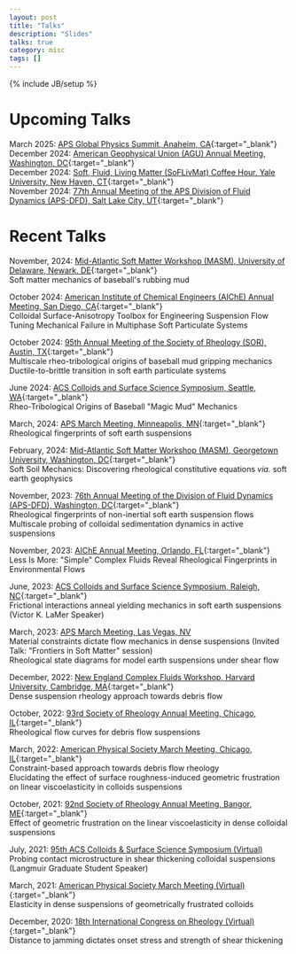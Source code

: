 ```yaml
---
layout: post
title: "Talks"
description: "Slides"
talks: true
category: misc
tags: []
---
```

{% include JB/setup %}

# Upcoming Talks
March 2025: [APS Global Physics Summit, Anaheim, CA](https://summit.aps.org/){:target="_blank"}<br>
December 2024: [American Geophysical Union (AGU) Annual Meeting, Washington, DC](https://www.agu.org/annual-meeting){:target="_blank"}<br>
December 2024: [Soft, Fluid, Living Matter (SoFLivMat) Coffee Hour, Yale University, New Haven, CT](https://pahlavan.yale.edu/soflivmat-coffee-hour){:target="_blank"}<br>
November 2024: [77th Annual Meeting of the APS Division of Fluid Dynamics (APS-DFD), Salt Lake City, UT](https://dfd-meeting.aps.org/){:target="_blank"}<br>

# Recent Talks
November, 2024: [Mid-Atlantic Soft Matter Workshop (MASM), University of Delaware, Newark, DE](https://sites.google.com/georgetown.edu/masm/){:target="_blank"}<br>Soft matter mechanics of baseball's rubbing mud 

October 2024: [American Institute of Chemical Engineers (AIChE) Annual Meeting, San Diego, CA](https://www.aiche.org/conferences/aiche-annual-meeting/2024){:target="_blank"}<br>
Colloidal Surface-Anisotropy Toolbox for Engineering Suspension Flow<br>
Tuning Mechanical Failure in Multiphase Soft Particulate Systems

October 2024: [95th Annual Meeting of the Society of Rheology (SOR), Austin, TX](https://www.rheology.org/sor/Annual_Meeting/2024Oct/){:target="_blank"}<br>
Multiscale rheo-tribological origins of baseball mud gripping mechanics<br>
Ductile-to-brittle transition in soft earth particulate systems

June 2024: [ACS Colloids and Surface Science Symposium, Seattle, WA](https://www.colloids2024.org/){:target="_blank"}<br>
Rheo-Tribological Origins of Baseball "Magic Mud" Mechanics

March, 2024: [APS March Meeting, Minneapolis, MN](https://meetings.aps.org/Meeting/MAR24/Session/K34.3){:target="_blank"}<br>Rheological fingerprints of soft earth suspensions

February, 2024: [Mid-Atlantic Soft Matter Workshop (MASM), Georgetown University, Washington, DC](https://sites.google.com/georgetown.edu/masm/){:target="_blank"}<br>Soft Soil Mechanics: Discovering rheological constitutive equations <i>via.</i> soft earth geophysics 

November, 2023: [76th Annual Meeting of the Division of Fluid Dynamics (APS-DFD), Washington, DC](https://www.2023apsdfd.org/){:target="_blank"}<br>
Rheological fingerprints of non-inertial soft earth suspension flows<br>Multiscale probing of colloidal sedimentation dynamics in active suspensions

November, 2023: [AIChE Annual Meeting, Orlando, FL](https://aiche.confex.com/aiche/2023/meetingapp.cgi/Person/268597){:target="_blank"}<br>
Less Is More: "Simple" Complex Fluids Reveal Rheological Fingerprints in Environmental Flows

June, 2023: [ACS Colloids and Surface Science Symposium, Raleigh, NC](https://conferences.coned.ncsu.edu/colloids2023/){:target="_blank"}<br>Frictional interactions anneal yielding mechanics in soft earth suspensions (Victor K. LaMer Speaker)

March, 2023: [APS March Meeting, Las Vegas, NV](https://meetings.aps.org/Meeting/MAR23/APS_epitome)<br>Material constraints dictate flow mechanics in dense suspensions (Invited Talk: "Frontiers in Soft Matter" session)<br>Rheological state diagrams for model earth suspensions under shear flow 

December, 2022: [New England Complex Fluids Workshop, Harvard University, Cambridge, MA](https://complexfluids.org/necf/index.php){:target="_blank"}<br>Dense suspension rheology approach towards debris flow 

October, 2022: [93rd Society of Rheology Annual Meeting, Chicago, IL](https://www.rheology.org/sor/Annual_Meeting/2022Oct/){:target="_blank"}<br>Rheological flow curves for debris flow suspensions 

March, 2022: [American Physical Society March Meeting, Chicago, IL](https://meetings.aps.org/Meeting/MAR22/Content/4178){:target="_blank"}<br>Constraint-based approach towards debris flow rheology<br>Elucidating the effect of surface roughness-induced geometric frustration on linear viscoelasticity in colloids suspensions 

October, 2021: [92nd Society of Rheology Annual Meeting, Bangor, ME](https://www.rheology.org/SoR/Annual_Meeting/2021Oct/Default){:target="_blank"}<br>Effect of geometric frustration on the linear viscoelasticity in dense colloidal suspensions 

July, 2021: [95th ACS Colloids & Surface Science Symposium (Virtual)](https://sites.psu.edu/2021colloids/)<br>Probing contact microstructure in shear thickening colloidal suspensions (Langmuir Graduate Student Speaker)

March, 2021: [American Physical Society March Meeting (Virtual)](https://meetings.aps.org/Meeting/MAR21/Session/C06.15){:target="_blank"}<br>Elasticity in dense suspensions of geometrically frustrated colloids 

December, 2020: [18th International Congress on Rheology (Virtual)](https://www.icr2020.com/){:target="_blank"}<br>Distance to jamming dictates onset stress and strength of shear thickening

